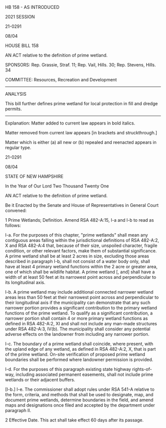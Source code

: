  HB 158 - AS INTRODUCED

 

 

2021 SESSION

 21-0291

 08/04

 

HOUSE BILL 158

 

AN ACT relative to the definition of prime wetland.

 

SPONSORS: Rep. Grassie, Straf. 11; Rep. Vail, Hills. 30; Rep. Stevens, Hills. 34

 

COMMITTEE: Resources, Recreation and Development

 

-----------------------------------------------------------------

 

ANALYSIS

 

 This bill further defines prime wetland for local protection in fill and dredge permits.

 

- - - - - - - - - - - - - - - - - - - - - - - - - - - - - - - - - - - - - - - - - - - - - - - - - - - - - - - - - - - - - - - - - - - - - - - - - - - 

 

Explanation: Matter added to current law appears in bold italics.

 Matter removed from current law appears [in brackets and struckthrough.]

 Matter which is either (a) all new or (b) repealed and reenacted appears in regular type.

 21-0291

 08/04

 

STATE OF NEW HAMPSHIRE

 

In the Year of Our Lord Two Thousand Twenty One

 

AN ACT relative to the definition of prime wetland.

 

Be it Enacted by the Senate and House of Representatives in General Court convened:

 

 1 Prime Wetlands; Definition. Amend RSA 482-A:15, I-a and I-b to read as follows:

 I-a. For the purposes of this chapter, "prime wetlands" shall mean any contiguous areas falling within the jurisdictional definitions of RSA 482-A:2, X and RSA 482-A:4 that, because of their size, unspoiled character, fragile condition, or other relevant factors, make them of substantial significance. A prime wetland shall be at least 2 acres in size, excluding those areas described in paragraph I-b, shall not consist of a water body only, shall have at least 4 primary wetland functions within the 2 acre or greater area, one of which shall be wildlife habitat. A prime wetland [, and] shall have a width of at least 50 feet at its narrowest point across and perpendicular to its longitudinal axis.

 I-b. A prime wetland may include additional connected narrower wetland areas less than 50 feet at their narrowest point across and perpendicular to their longitudinal axis if the municipality can demonstrate that any such narrower portion provides a significant contribution to the primary wetland functions of the prime wetland. To qualify as a significant contribution, a narrower portion shall contain 4 or more primary wetland functions as defined in RSA 482-A:2, XI and shall not include any man-made structures under RSA 482-A:3, IV(b). The municipality shall consider any potential adverse effects on the landowner from including any narrower portion.

 I-c. The boundary of a prime wetland shall coincide, where present, with the upland edge of any wetland, as defined in RSA 482-A:2, X, that is part of the prime wetland. On-site verification of proposed prime wetland boundaries shall be performed where landowner permission is provided.

 I-d. For the purposes of this paragraph existing state highway rights-of-way, including associated permanent easements, shall not include prime wetlands or their adjacent buffers.

 [I-b.] I-e. The commissioner shall adopt rules under RSA 541-A relative to the form, criteria, and methods that shall be used to designate, map, and document prime wetlands, determine boundaries in the field, and amend maps and designations once filed and accepted by the department under paragraph II.

 2 Effective Date. This act shall take effect 60 days after its passage.

